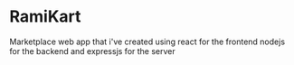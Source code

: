 # RamiKart
Marketplace web app that i've created using react for the frontend nodejs for the backend and expressjs for the server
